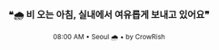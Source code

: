 <div align="center">

<br>

<h3>❝🌧️ 비 오는 아침, 실내에서 여유롭게 보내고 있어요❞</h3>

<sub>08:00 AM • Seoul 🌧️ • by CrowRish</sub>

<br>

</div>